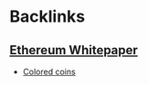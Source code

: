 
# Backlinks
## [Ethereum Whitepaper](<Ethereum Whitepaper.md>)
- [Colored coins](<Colored coins.md>)

